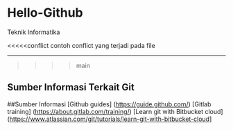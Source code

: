 # Hello-Github
Teknik Informatika

<<<<<conflict
contoh conflict yang terjadi pada file

-----
>>>>main
## Sumber Informasi Terkait Git


##Sumber Informasi 
[Github guides] (https://guide.github.com/)
[Gitlab training] (https://about.gitlab.com/training/)
[Learn git with Bitbucket cloud] (https://www.atlassian.com/git/tutorials/learn-git-with-bitbucket-cloud]
